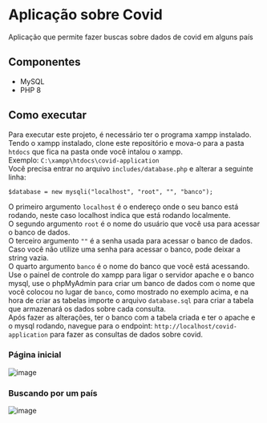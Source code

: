 # Aplicação sobre Covid
Aplicação que permite fazer buscas sobre dados de covid em alguns país
## Componentes
- MySQL
- PHP 8

## Como executar
Para executar este projeto, é necessário ter o programa xampp instalado.  
Tendo o xampp instalado, clone este repositório e mova-o para a pasta `htdocs` que fica na pasta onde você intalou o xampp.  
Exemplo: `C:\xampp\htdocs\covid-application`  
Você precisa entrar no arquivo `includes/database.php` e alterar a seguinte linha:   
```
$database = new mysqli("localhost", "root", "", "banco");
```
O primeiro argumento `localhost` é o endereço onde o seu banco está rodando, neste caso localhost indica que está rodando localmente.  
O segundo argumento `root` é o nome do usuário que você usa para acessar o banco de dados.  
O terceiro argumento `""` é a senha usada para acessar o banco de dados. Caso você não utilize uma senha para acessar o banco, pode deixar a string vazia.  
O quarto argumento `banco` é o nome do banco que você está acessando.  
Use o painel de controle do xampp para ligar o servidor apache e o banco mysql, use o phpMyAdmin para criar um banco de dados com o nome que você colocou no lugar de `banco`, como mostrado no exemplo acima, e na hora de criar as tabelas importe o arquivo `database.sql` para criar a tabela que armazenará os dados sobre cada consulta.  
Após fazer as alterações, ter o banco com a tabela criada e ter o apache e o mysql rodando,  navegue para o endpoint: `http://localhost/covid-application` para fazer as consultas de dados sobre covid.

### Página inicial
![image](https://user-images.githubusercontent.com/76739275/227744528-e3bbb417-a265-4156-baea-7d865961af90.png)

### Buscando por um país
![image](https://user-images.githubusercontent.com/76739275/227744558-18eb137b-ce80-4560-8c72-412eea59970c.png)
